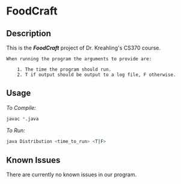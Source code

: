 # FoodCraft

## Description

This is the ***FoodCraft*** project of Dr. Kreahling's CS370 course.

    When running the program the arguments to provide are:

        1. The time the program should run.
        2. T if output should be output to a log file, F otherwise.

## Usage

*To Compile:*

```bash
javac *.java
```

*To Run:*

```bash
java Distribution <time_to_run> <T|F>
```

## Known Issues

There are currently no known issues in our program.
